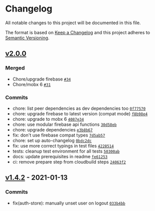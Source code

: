 # Changelog

All notable changes to this project will be documented in this file.

The format is based on [Keep a Changelog](https://keepachangelog.com/en/1.0.0/)
and this project adheres to [Semantic Versioning](https://semver.org/spec/v2.0.0.html).

## [v2.0.0](https://github.com/thdk/firestorable/compare/v1.4.2...v2.0.0)

### Merged

- Chore/upgrade firebase [`#34`](https://github.com/thdk/firestorable/pull/34)
- Chore/mobx 6 [`#31`](https://github.com/thdk/firestorable/pull/31)

### Commits

- chore: list peer dependencies as dev dependencies too [`0f77570`](https://github.com/thdk/firestorable/commit/0f77570a485681e62440764f9ee9d17c80252594)
- chore: upgrade firebase to latest version (compat mode) [`f8b98e4`](https://github.com/thdk/firestorable/commit/f8b98e4179a687694af941310acb94cfdb82fff7)
- chore: upgrade to mobx 6 [`4087e34`](https://github.com/thdk/firestorable/commit/4087e3495cbeaabd008149934ae62c2780ccf1e5)
- chore: use modular firebase api functions [`30d58eb`](https://github.com/thdk/firestorable/commit/30d58eb3466396e01f77aeb995029cc37f01b8bc)
- chore: upgrade dependencies [`e3b8b67`](https://github.com/thdk/firestorable/commit/e3b8b67587ecc44e926c4468e635e757d39b058c)
- fix: don't use firebase compat types [`7d5ab57`](https://github.com/thdk/firestorable/commit/7d5ab5747355ee806d5d8838a04d98f3590b6956)
- chore: set up auto-changelog [`0bdc2dc`](https://github.com/thdk/firestorable/commit/0bdc2dca8bd41388a6572795fe13eaad3c264300)
- fix: use more correct typings in test files [`4228514`](https://github.com/thdk/firestorable/commit/422851436490c4606f28551db818e8ab6a472181)
- tests: cleanup test environment for all tests [`50300ab`](https://github.com/thdk/firestorable/commit/50300ab6237561e71c806b6634f5c291252ed33a)
- docs: update prerequisites in readme [`fe61253`](https://github.com/thdk/firestorable/commit/fe61253f9cb5777b79033ed0115916582382eb10)
- ci: remove prepare step from cloudbuild steps [`24063f2`](https://github.com/thdk/firestorable/commit/24063f21daf60e21e89cf23d5f869d33a7651fe8)

## [v1.4.2](https://github.com/thdk/firestorable/compare/v1.4.1...v1.4.2) - 2021-01-13

### Commits

- fix(auth-store): manually unset user on logout [`033b4bb`](https://github.com/thdk/firestorable/commit/033b4bbed33d9638b8d814df7d8eb865370e39cc)
